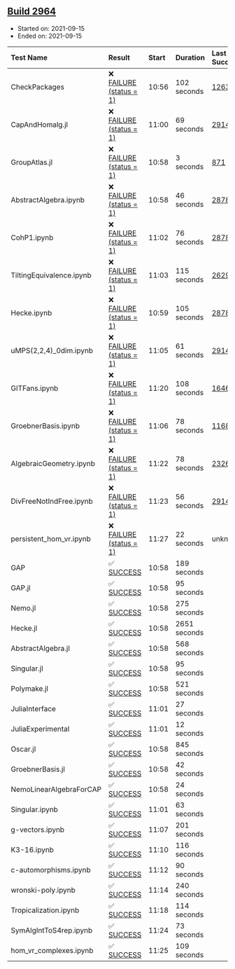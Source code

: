 ## [Build 2964](https://oscarci.mathematik.uni-kl.de/job/oscar-stable/2964/)

* Started on: 2021-09-15
* Ended on: 2021-09-15

| Test Name    | Result | Start | Duration | Last Success | First Failure |
|:-------------|:-------|:------|:---------|:-------------|:--------------|
| CheckPackages | ❌ [FAILURE (status = 1)](https://oscarci.mathematik.uni-kl.de/job/oscar-stable/2964/artifact/logs/build-2964/CheckPackages.log) | 10:56 | 102 seconds | [1263](https://oscarci.mathematik.uni-kl.de/job/oscar-stable/1263/) | [1264](https://oscarci.mathematik.uni-kl.de/job/oscar-stable/1264/) |
| CapAndHomalg.jl | ❌ [FAILURE (status = 1)](https://oscarci.mathematik.uni-kl.de/job/oscar-stable/2964/artifact/logs/build-2964/CapAndHomalg.jl.log) | 11:00 | 69 seconds | [2914](https://oscarci.mathematik.uni-kl.de/job/oscar-stable/2914/) | [2915](https://oscarci.mathematik.uni-kl.de/job/oscar-stable/2915/) |
| GroupAtlas.jl | ❌ [FAILURE (status = 1)](https://oscarci.mathematik.uni-kl.de/job/oscar-stable/2964/artifact/logs/build-2964/GroupAtlas.jl.log) | 10:58 | 3 seconds | [871](https://oscarci.mathematik.uni-kl.de/job/oscar-stable/871/) | [872](https://oscarci.mathematik.uni-kl.de/job/oscar-stable/872/) |
| AbstractAlgebra.ipynb | ❌ [FAILURE (status = 1)](https://oscarci.mathematik.uni-kl.de/job/oscar-stable/2964/artifact/logs/build-2964/AbstractAlgebra.ipynb.log) | 10:58 | 46 seconds | [2878](https://oscarci.mathematik.uni-kl.de/job/oscar-stable/2878/) | [2879](https://oscarci.mathematik.uni-kl.de/job/oscar-stable/2879/) |
| CohP1.ipynb | ❌ [FAILURE (status = 1)](https://oscarci.mathematik.uni-kl.de/job/oscar-stable/2964/artifact/logs/build-2964/CohP1.ipynb.log) | 11:02 | 76 seconds | [2878](https://oscarci.mathematik.uni-kl.de/job/oscar-stable/2878/) | [2879](https://oscarci.mathematik.uni-kl.de/job/oscar-stable/2879/) |
| TiltingEquivalence.ipynb | ❌ [FAILURE (status = 1)](https://oscarci.mathematik.uni-kl.de/job/oscar-stable/2964/artifact/logs/build-2964/TiltingEquivalence.ipynb.log) | 11:03 | 115 seconds | [2629](https://oscarci.mathematik.uni-kl.de/job/oscar-stable/2629/) | [2630](https://oscarci.mathematik.uni-kl.de/job/oscar-stable/2630/) |
| Hecke.ipynb | ❌ [FAILURE (status = 1)](https://oscarci.mathematik.uni-kl.de/job/oscar-stable/2964/artifact/logs/build-2964/Hecke.ipynb.log) | 10:59 | 105 seconds | [2878](https://oscarci.mathematik.uni-kl.de/job/oscar-stable/2878/) | [2879](https://oscarci.mathematik.uni-kl.de/job/oscar-stable/2879/) |
| uMPS(2,2,4)_0dim.ipynb | ❌ [FAILURE (status = 1)](https://oscarci.mathematik.uni-kl.de/job/oscar-stable/2964/artifact/logs/build-2964/uMPS-2-2-4-_0dim.ipynb.log) | 11:05 | 61 seconds | [2914](https://oscarci.mathematik.uni-kl.de/job/oscar-stable/2914/) | [2915](https://oscarci.mathematik.uni-kl.de/job/oscar-stable/2915/) |
| GITFans.ipynb | ❌ [FAILURE (status = 1)](https://oscarci.mathematik.uni-kl.de/job/oscar-stable/2964/artifact/logs/build-2964/GITFans.ipynb.log) | 11:20 | 108 seconds | [1646](https://oscarci.mathematik.uni-kl.de/job/oscar-stable/1646/) | [1647](https://oscarci.mathematik.uni-kl.de/job/oscar-stable/1647/) |
| GroebnerBasis.ipynb | ❌ [FAILURE (status = 1)](https://oscarci.mathematik.uni-kl.de/job/oscar-stable/2964/artifact/logs/build-2964/GroebnerBasis.ipynb.log) | 11:06 | 78 seconds | [1168](https://oscarci.mathematik.uni-kl.de/job/oscar-stable/1168/) | [1169](https://oscarci.mathematik.uni-kl.de/job/oscar-stable/1169/) |
| AlgebraicGeometry.ipynb | ❌ [FAILURE (status = 1)](https://oscarci.mathematik.uni-kl.de/job/oscar-stable/2964/artifact/logs/build-2964/AlgebraicGeometry.ipynb.log) | 11:22 | 78 seconds | [2326](https://oscarci.mathematik.uni-kl.de/job/oscar-stable/2326/) | [2327](https://oscarci.mathematik.uni-kl.de/job/oscar-stable/2327/) |
| DivFreeNotIndFree.ipynb | ❌ [FAILURE (status = 1)](https://oscarci.mathematik.uni-kl.de/job/oscar-stable/2964/artifact/logs/build-2964/DivFreeNotIndFree.ipynb.log) | 11:23 | 56 seconds | [2914](https://oscarci.mathematik.uni-kl.de/job/oscar-stable/2914/) | [2915](https://oscarci.mathematik.uni-kl.de/job/oscar-stable/2915/) |
| persistent_hom_vr.ipynb | ❌ [FAILURE (status = 1)](https://oscarci.mathematik.uni-kl.de/job/oscar-stable/2964/artifact/logs/build-2964/persistent_hom_vr.ipynb.log) | 11:27 | 22 seconds | unknown | unknown |
| GAP | ✅ [SUCCESS](https://oscarci.mathematik.uni-kl.de/job/oscar-stable/2964/artifact/logs/build-2964/GAP.log) | 10:58 | 189 seconds |  |  |
| GAP.jl | ✅ [SUCCESS](https://oscarci.mathematik.uni-kl.de/job/oscar-stable/2964/artifact/logs/build-2964/GAP.jl.log) | 10:58 | 95 seconds |  |  |
| Nemo.jl | ✅ [SUCCESS](https://oscarci.mathematik.uni-kl.de/job/oscar-stable/2964/artifact/logs/build-2964/Nemo.jl.log) | 10:58 | 275 seconds |  |  |
| Hecke.jl | ✅ [SUCCESS](https://oscarci.mathematik.uni-kl.de/job/oscar-stable/2964/artifact/logs/build-2964/Hecke.jl.log) | 10:58 | 2651 seconds |  |  |
| AbstractAlgebra.jl | ✅ [SUCCESS](https://oscarci.mathematik.uni-kl.de/job/oscar-stable/2964/artifact/logs/build-2964/AbstractAlgebra.jl.log) | 10:58 | 568 seconds |  |  |
| Singular.jl | ✅ [SUCCESS](https://oscarci.mathematik.uni-kl.de/job/oscar-stable/2964/artifact/logs/build-2964/Singular.jl.log) | 10:58 | 95 seconds |  |  |
| Polymake.jl | ✅ [SUCCESS](https://oscarci.mathematik.uni-kl.de/job/oscar-stable/2964/artifact/logs/build-2964/Polymake.jl.log) | 10:58 | 521 seconds |  |  |
| JuliaInterface | ✅ [SUCCESS](https://oscarci.mathematik.uni-kl.de/job/oscar-stable/2964/artifact/logs/build-2964/JuliaInterface.log) | 11:01 | 27 seconds |  |  |
| JuliaExperimental | ✅ [SUCCESS](https://oscarci.mathematik.uni-kl.de/job/oscar-stable/2964/artifact/logs/build-2964/JuliaExperimental.log) | 11:01 | 12 seconds |  |  |
| Oscar.jl | ✅ [SUCCESS](https://oscarci.mathematik.uni-kl.de/job/oscar-stable/2964/artifact/logs/build-2964/Oscar.jl.log) | 10:58 | 845 seconds |  |  |
| GroebnerBasis.jl | ✅ [SUCCESS](https://oscarci.mathematik.uni-kl.de/job/oscar-stable/2964/artifact/logs/build-2964/GroebnerBasis.jl.log) | 10:58 | 42 seconds |  |  |
| NemoLinearAlgebraForCAP | ✅ [SUCCESS](https://oscarci.mathematik.uni-kl.de/job/oscar-stable/2964/artifact/logs/build-2964/NemoLinearAlgebraForCAP.log) | 10:58 | 24 seconds |  |  |
| Singular.ipynb | ✅ [SUCCESS](https://oscarci.mathematik.uni-kl.de/job/oscar-stable/2964/artifact/logs/build-2964/Singular.ipynb.log) | 11:01 | 63 seconds |  |  |
| g-vectors.ipynb | ✅ [SUCCESS](https://oscarci.mathematik.uni-kl.de/job/oscar-stable/2964/artifact/logs/build-2964/g-vectors.ipynb.log) | 11:07 | 201 seconds |  |  |
| K3-16.ipynb | ✅ [SUCCESS](https://oscarci.mathematik.uni-kl.de/job/oscar-stable/2964/artifact/logs/build-2964/K3-16.ipynb.log) | 11:10 | 116 seconds |  |  |
| c-automorphisms.ipynb | ✅ [SUCCESS](https://oscarci.mathematik.uni-kl.de/job/oscar-stable/2964/artifact/logs/build-2964/c-automorphisms.ipynb.log) | 11:12 | 90 seconds |  |  |
| wronski-poly.ipynb | ✅ [SUCCESS](https://oscarci.mathematik.uni-kl.de/job/oscar-stable/2964/artifact/logs/build-2964/wronski-poly.ipynb.log) | 11:14 | 240 seconds |  |  |
| Tropicalization.ipynb | ✅ [SUCCESS](https://oscarci.mathematik.uni-kl.de/job/oscar-stable/2964/artifact/logs/build-2964/Tropicalization.ipynb.log) | 11:18 | 114 seconds |  |  |
| SymAlgIntToS4rep.ipynb | ✅ [SUCCESS](https://oscarci.mathematik.uni-kl.de/job/oscar-stable/2964/artifact/logs/build-2964/SymAlgIntToS4rep.ipynb.log) | 11:24 | 73 seconds |  |  |
| hom_vr_complexes.ipynb | ✅ [SUCCESS](https://oscarci.mathematik.uni-kl.de/job/oscar-stable/2964/artifact/logs/build-2964/hom_vr_complexes.ipynb.log) | 11:25 | 109 seconds |  |  |
